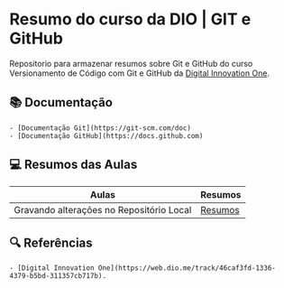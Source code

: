 # Resumo do curso da DIO | GIT e GitHub

Repositorio para armazenar resumos sobre Git e GitHub do curso Versionamento de Código com Git e GitHub da [Digital Innovation One](https://www.dio.me/).

## 📚 Documentação
    - [Documentação Git](https://git-scm.com/doc)
    - [Documentação GitHub](https://docs.github.com)

## 💻 Resumos das Aulas

| Aulas | Resumos |
|-------|---------|
|Gravando alterações no Repositório Local | [Resumos]() |

## 🔍 Referências
    - [Digital Innovation One](https://web.dio.me/track/46caf3fd-1336-4379-b5bd-311357cb717b).

